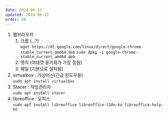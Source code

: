 ```yaml
---
date: 2024-08-12
updated: 2024-08-12
order: 20
---
```

1. 웹브라우저
	1. 크롬 (...?)  
		`wget https://dl.google.com/linux/direct/google-chrome-stable_current_amd64.deb`
		`sudo dpkg -i google-chrome-stable_current_amd64.deb`
	1. 엣지 (여태껏 동기화가 가장 잘됨)  
	2. 웨일 (기본으로 설치됨)  
2. virtualbox : 가상머신(긴급 윈도우용)  
	`sudo apt install virtualbox`
3. Stacer : 작업관리자  
	`sudo apt install stacer`
4. libreoffice : 오피스  
	`sudo apt install libreoffice libreoffice-l10n-ko libreoffice-help-ko`